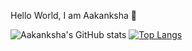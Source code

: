 Hello World, I am Aakanksha 👋

![Aakanksha's GitHub stats](https://github-readme-stats.vercel.app/api?username=aakankshaduggal&count_private=true&show_icons=true&theme=tokyonight)
[![Top Langs](https://github-readme-stats.vercel.app/api/top-langs/?username=aakankshaduggal&layout=compactcount_private=true&theme=tokyonight)](https://github.com/anuraghazra/github-readme-stats)
